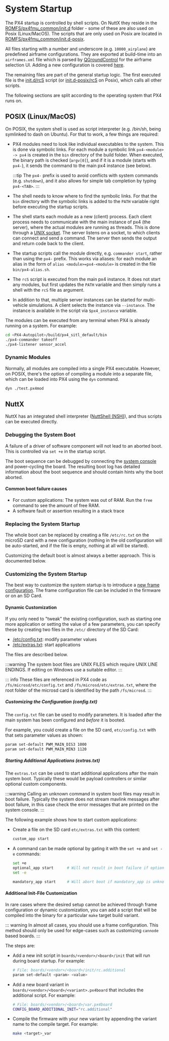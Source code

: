 # System Startup

The PX4 startup is controlled by shell scripts.
On NuttX they reside in the [ROMFS/px4fmu_common/init.d](https://github.com/PX4/PX4-Autopilot/tree/main/ROMFS/px4fmu_common/init.d) folder - some of these are also used on Posix (Linux/MacOS).
The scripts that are only used on Posix are located in [ROMFS/px4fmu_common/init.d-posix](https://github.com/PX4/PX4-Autopilot/tree/main/ROMFS/px4fmu_common/init.d-posix).

All files starting with a number and underscore (e.g. `10000_airplane`) are predefined airframe configurations.
They are exported at build-time into an `airframes.xml` file which is parsed by [QGroundControl](https://qgroundcontrol.com) for the airframe selection UI.
Adding a new configuration is covered [here](../dev_airframes/adding_a_new_frame.md).

The remaining files are part of the general startup logic.
The first executed file is the [init.d/rcS](https://github.com/PX4/PX4-Autopilot/blob/main/ROMFS/px4fmu_common/init.d/rcS) script (or [init.d-posix/rcS](https://github.com/PX4/PX4-Autopilot/blob/main/ROMFS/px4fmu_common/init.d-posix/rcS) on Posix), which calls all other scripts.

The following sections are split according to the operating system that PX4 runs on.

## POSIX (Linux/MacOS)

On POSIX, the system shell is used as script interpreter (e.g. /bin/sh, being symlinked to dash on Ubuntu).
For that to work, a few things are required:

- PX4 modules need to look like individual executables to the system.
  This is done via symbolic links.
  For each module a symbolic link `px4-<module> -> px4` is created in the `bin` directory of the build folder.
  When executed, the binary path is checked (`argv[0]`), and if it is a module (starts with `px4-`), it sends the command to the main px4 instance (see below).

  :::tip
  The `px4-` prefix is used to avoid conflicts with system commands (e.g. `shutdown`), and it also allows for simple tab completion by typing `px4-<TAB>`.
  :::

- The shell needs to know where to find the symbolic links.
  For that the `bin` directory with the symbolic links is added to the `PATH` variable right before executing the startup scripts.
- The shell starts each module as a new (client) process.
  Each client process needs to communicate with the main instance of px4 (the server), where the actual modules are running as threads.
  This is done through a [UNIX socket](https://man7.org/linux/man-pages/man7/unix.7.html).
  The server listens on a socket, to which clients can connect and send a command.
  The server then sends the output and return code back to the client.
- The startup scripts call the module directly, e.g. `commander start`, rather than using the `px4-` prefix.
  This works via aliases: for each module an alias in the form of `alias <module>=px4-<module>` is created in the file `bin/px4-alias.sh`.
- The `rcS` script is executed from the main px4 instance.
  It does not start any modules, but first updates the `PATH` variable and then simply runs a shell with the `rcS` file as argument.
- In addition to that, multiple server instances can be started for multi-vehicle simulations.
  A client selects the instance via `--instance`.
  The instance is available in the script via `$px4_instance` variable.

The modules can be executed from any terminal when PX4 is already running on a system.
For example:

```sh
cd <PX4-Autopilot>/build/px4_sitl_default/bin
./px4-commander takeoff
./px4-listener sensor_accel
```

### Dynamic Modules

Normally, all modules are compiled into a single PX4 executable.
However, on POSIX, there's the option of compiling a module into a separate file, which can be loaded into PX4 using the `dyn` command.

```sh
dyn ./test.px4mod
```

## NuttX

NuttX has an integrated shell interpreter ([NuttShell (NSH)](https://cwiki.apache.org/confluence/pages/viewpage.action?pageId=139629410)), and thus scripts can be executed directly.

### Debugging the System Boot

A failure of a driver of software component will not lead to an aborted boot.
This is controlled via `set +e` in the startup script.

The boot sequence can be debugged by connecting the [system console](../debug/system_console.md) and power-cycling the board.
The resulting boot log has detailed information about the boot sequence and should contain hints why the boot aborted.

#### Common boot failure causes

- For custom applications: The system was out of RAM.
  Run the `free` command to see the amount of free RAM.
- A software fault or assertion resulting in a stack trace

### Replacing the System Startup

The whole boot can be replaced by creating a file `/etc/rc.txt` on the microSD card with a new configuration (nothing in the old configuration will be auto-started, and if the file is empty, nothing at all will be started).

Customizing the default boot is almost always a better approach.
This is documented below.

### Customizing the System Startup

The best way to customize the system startup is to introduce a [new frame configuration](../dev_airframes/adding_a_new_frame.md).
The frame configuration file can be included in the firmware or on an SD Card.

#### Dynamic Customization

If you only need to "tweak" the existing configuration, such as starting one more application or setting the value of a few parameters, you can specify these by creating two files in the `/etc/` directory of the SD Card:

- [/etc/config.txt](#customizing-the-configuration-config-txt): modify parameter values
- [/etc/extras.txt](#starting-additional-applications-extras-txt): start applications

The files are described below.

:::warning
The system boot files are UNIX FILES which require UNIX LINE ENDINGS.
If editing on Windows use a suitable editor.
:::

::: info
These files are referenced in PX4 code as `/fs/microsd/etc/config.txt` and `/fs/microsd/etc/extras.txt`, where the root folder of the microsd card is identified by the path `/fs/microsd`.
:::

##### Customizing the Configuration (config.txt)

The `config.txt` file can be used to modify parameters.
It is loaded after the main system has been configured and _before_ it is booted.

For example, you could create a file on the SD card, `etc/config.txt` with that sets parameter values as shown:

```sh
param set-default PWM_MAIN_DIS3 1000
param set-default PWM_MAIN_MIN3 1120
```

##### Starting Additional Applications (extras.txt)

The `extras.txt` can be used to start additional applications after the main system boot.
Typically these would be payload controllers or similar optional custom components.

:::warning
Calling an unknown command in system boot files may result in boot failure.
Typically the system does not stream mavlink messages after boot failure, in this case check the error messages that are printed on the system console.
:::

The following example shows how to start custom applications:

- Create a file on the SD card `etc/extras.txt` with this content:

  ```sh
  custom_app start
  ```

- A command can be made optional by gating it with the `set +e` and `set -e` commands:

  ```sh
  set +e
  optional_app start      # Will not result in boot failure if optional_app is unknown or fails
  set -e

  mandatory_app start     # Will abort boot if mandatory_app is unknown or fails
  ```

#### Additional Init-File Customization

In rare cases where the desired setup cannot be achieved through frame configuration or dynamic customization, you can add a script that will be compiled into the binary for a particular `make` target build variant.

::: warning
In almost all cases, you should use a frame configuration.
This method should only be used for edge-cases such as customizing `cannode` based boards.
:::

The steps are:

- Add a new init script in `boards/<vendor>/<board>/init` that will run during board startup.
  For example:

  ```sh
  # File: boards/<vendor>/<board>/init/rc.additional
  param set-default <param> <value>
  ```

- Add a new board variant in `boards/<vendor>/<board>/<variant>.px4board` that includes the additional script.
  For example:

  ```sh
  # File: boards/<vendor>/<board>/var.px4board
  CONFIG_BOARD_ADDITIONAL_INIT="rc.additional"
  ```

- Compile the firmware with your new variant by appending the variant name to the compile target.
  For example:

  ```sh
  make <target>_var
  ```
